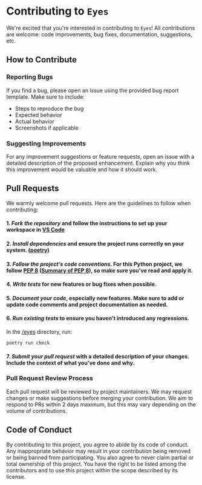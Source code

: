 # Contributing to `Eyes`

We're excited that you're interested in contributing to `Eyes`! All contributions are welcome: code improvements, bug fixes, documentation, suggestions, etc.

## How to Contribute

### Reporting Bugs

If you find a bug, please open an issue using the provided bug report template. Make sure to include:

- Steps to reproduce the bug
- Expected behavior
- Actual behavior
- Screenshots if applicable

### Suggesting Improvements

For any improvement suggestions or feature requests, open an issue with a detailed description of the proposed enhancement. Explain why you think this improvement would be valuable and how it should work.

## Pull Requests

We warmly welcome pull requests. Here are the guidelines to follow when contributing:

#### 1. *Fork the repository* and follow the instructions to set up your workspace in [VS Code](/docs/utilisatation-vs-code.md)

#### 2. *Install dependencies* and ensure the project runs correctly on your system. [(poetry)](/eyes/docs/python-3-poetry.md)

#### 3. *Follow the project's code conventions*. For this Python project, we follow [PEP 8](https://peps.python.org/pep-0008/) ([Summary of PEP 8](/docs/PEP8-resume-fr.md)), so make sure you've read and apply it.

#### 4. *Write tests* for new features or bug fixes when possible.

#### 5. *Document your code*, especially new features. Make sure to add or update code comments and project documentation as needed.

#### 6. *Run existing tests* to ensure you haven't introduced any regressions.

In the [/eyes](/eyes/) directory, run:
```shell
poetry run check
```

#### 7. *Submit your pull request* with a detailed description of your changes. Include the context of what you've done and why.

### Pull Request Review Process

Each pull request will be reviewed by project maintainers. We may request changes or make suggestions before merging your contribution. We aim to respond to PRs within 2 days maximum, but this may vary depending on the volume of contributions.

## Code of Conduct

By contributing to this project, you agree to abide by its code of conduct. Any inappropriate behavior may result in your contribution being removed or being banned from participating.
You also agree to never claim partial or total ownership of this project. You have the right to be listed among the contributors and to use this project within the scope described by its license.